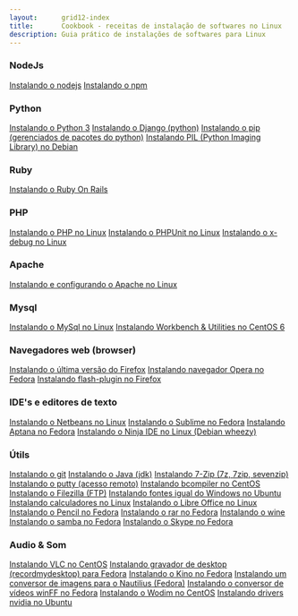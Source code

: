 ```yaml
---
layout:      grid12-index
title:       Cookbook - receitas de instalação de softwares no Linux
description: Guia prático de instalações de softwares para Linux
---
```


### NodeJs

<div class="list-group">
    <a href="/linux/cookbook/nodejs/" class="list-group-item">Instalando o nodejs</a>
    <a href="/linux/cookbook/npm/" class="list-group-item">Instalando o npm</a>
</div>


### Python

<div class="list-group">
    <a href="/linux/cookbook/python/" class="list-group-item">Instalando o Python 3</a>
    <a href="/linux/cookbook/django/" class="list-group-item">Instalando o Django (python)</a>
    <a href="/linux/cookbook/pip/" class="list-group-item">Instalando o pip (gerenciados de pacotes do python)</a>
    <a href="/linux/cookbook/pil/" class="list-group-item">Instalando PIL (Python Imaging Library) no Debian</a>
</div>


### Ruby

<div class="list-group">
    <a href="/linux/cookbook/ruby-on-rails/" class="list-group-item">Instalando o Ruby On Rails</a>
</div>


### PHP

<div class="list-group">
    <a href="/linux/cookbook/php/" class="list-group-item">Instalando o PHP  no Linux</a>
    <a href="/linux/cookbook/phpunit/" class="list-group-item">Instalando o PHPUnit no Linux</a>
    <a href="/linux/cookbook/xdebug/" class="list-group-item">Instalando o x-debug no Linux</a>
</div>


### Apache

<div class="list-group">
    <a href="/linux/cookbook/apache-via-yum-apt-get/" class="list-group-item">Instalando e configurando o Apache no Linux</a>
</div>


### Mysql

<div class="list-group">
    <a href="/linux/cookbook/mysql/" class="list-group-item">Instalando o MySql no Linux</a>
    <a href="/linux/cookbook/mysql-workbench" class="list-group-item">Instalando Workbench & Utilities no CentOS 6</a>
</div>


###  Navegadores web (browser)

<div class="list-group">
    <a href="/linux/cookbook/firefox/" class="list-group-item">Instalando o última versão do Firefox</a>
    <a href="/linux/cookbook/opera" class="list-group-item">Instalando navegador Opera no Fedora</a>
    <a href="/linux/cookbook/flash-plugin/" class="list-group-item">Instalando flash-plugin no Firefox</a>
</div>


###  IDE's e editores de texto

<div class="list-group">
    <a href="/linux/cookbook/netbeans/" class="list-group-item">Instalando o Netbeans no Linux</a>
    <a href="/linux/cookbook/sublime/" class="list-group-item">Instalando o Sublime no Fedora</a>
    <a href="/linux/cookbook/aptana/" class="list-group-item">Instalando Aptana no Fedora</a>
    <a href="/linux/cookbook/ninja-ide/" class="list-group-item">Instalando o Ninja IDE no Linux (Debian wheezy)</a>
</div>


###  Útils

<div class="list-group">
    <a href="/linux/cookbook/git/" class="list-group-item">Instalando o git</a>
    <a href="/linux/cookbook/java/" class="list-group-item">Instalando o Java (jdk)</a>
    <a href="/linux/cookbook/7z/" class="list-group-item">Instalando 7-Zip (7z, 7zip, sevenzip)</a>
    <a href="/linux/cookbook/putty/" class="list-group-item">Instalando o putty (acesso remoto)</a>
    <a href="/linux/cookbook/bcompiler/" class="list-group-item">Instalando bcompiler no CentOS</a>
    <a href="/linux/cookbook/filezilla/" class="list-group-item">Instalando o Filezilla (FTP)</a>
    <a href="/linux/cookbook/fonts-windows/" class="list-group-item">Instalando fontes igual do Windows no Ubuntu</a>
    <a href="/linux/cookbook/calculadoras/" class="list-group-item">Instalando calculadores no Linux</a>
    <a href="/linux/cookbook/libre-office/" class="list-group-item">Instalando o Libre Office no Linux</a>
    <a href="/linux/cookbook/pencil/" class="list-group-item">Instalando o Pencil no Fedora</a>
    <a href="/linux/cookbook/rar/" class="list-group-item">Instalando o rar no Fedora</a>
    <a href="/linux/cookbook/wine/" class="list-group-item">Instalando o wine</a>
    <a href="/linux/cookbook/samba/" class="list-group-item">Instalando o samba no Fedora</a>
    <a href="/linux/cookbook/skype/" class="list-group-item">Instalando o Skype no Fedora</a>
</div>


###  Audio & Som

<div class="list-group">
    <a href="/linux/cookbook/vlc/" class="list-group-item">Instalando VLC no CentOS</a>
    <a href="/linux/cookbook/gtk-recordmydesktop/" class="list-group-item">Instalando gravador de desktop (recordmydesktop) para Fedora</a>
    <a href="/linux/cookbook/kino/" class="list-group-item">Instalando o Kino no Fedora</a>
    <a href="/linux/cookbook/nautilus-image-converter/" class="list-group-item">Instalando um conversor de imagens para o Nautilius (Fedora)</a>
    <a href="/linux/cookbook/winff/" class="list-group-item">Instalando o conversor de vídeos winFF no Fedora</a>
    <a href="/linux/cookbook/wodim/" class="list-group-item">Instalando o Wodim no CentOS</a>
    <a href="/linux/cookbook/drivers-nvidia/" class="list-group-item">Instalando drivers nvidia no Ubuntu</a>
</div>
